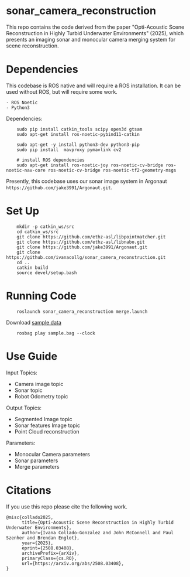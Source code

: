 # sonar_camera_reconstruction

This repo contains the code derived from the paper "Opti-Acoustic Scene Reconstruction in Highly Turbid Underwater Environments" (2025), which presents an imaging sonar and monocular camera merging system for scene reconstruction. 

# Dependencies
This codebase is ROS native and will require a ROS installation. It can be used without ROS, but will require some work.

    - ROS Noetic
    - Python3
    
Dependencies:
```
    sudo pip install catkin_tools scipy open3d gtsam
    sudo apt-get install ros-noetic-pybind11-catkin
```
```
    sudo apt-get -y install python3-dev python3-pip
    sudo pip install  mavproxy pymavlink cv2
    
    # install ROS dependencies
    sudo apt-get install ros-noetic-joy ros-noetic-cv-bridge ros-noetic-nav-core ros-noetic-cv-bridge ros-noetic-tf2-geometry-msgs
```

Presently, this codebase uses our sonar image system in Argonaut `https://github.com/jake3991/Argonaut.git`.

# Set Up
```
    mkdir -p catkin_ws/src
    cd catkin_ws/src
    git clone https://github.com/ethz-asl/libpointmatcher.git
    git clone https://github.com/ethz-asl/libnabo.git  
    git clone https://github.com/jake3991/Argonaut.git
    git clone https://github.com/ivanacollg/sonar_camera_reconstruction.git
    cd ..
    catkin build
    source devel/setup.bash
```

# Running Code
```
    roslaunch sonar_camera_reconstruction merge.launch
```
Download [sample data](https://drive.google.com/file/d/1WK9nXKLUET0hseZJesYIGAZKkg8h-aQo/view?usp=sharing)
```
    rosbag play sample.bag --clock
```

# Use Guide
Input Topics:
- Camera image topic
- Sonar topic
- Robot Odometry topic 

Output Topics:
- Segmented Image topic
- Sonar features Image topic
- Point Cloud reconstruction

Parameters:
- Monocular Camera parameters
- Sonar parameters
- Merge parameters



# Citations
If you use this repo please cite the following work. 
```
@misc{collado2025,
      title={Opti-Acoustic Scene Reconstruction in Highly Turbid Underwater Environments}, 
      author={Ivana Collado-Gonzalez and John McConnell and Paul Szenher and Brendan Englot},
      year={2025},
      eprint={2508.03408},
      archivePrefix={arXiv},
      primaryClass={cs.RO},
      url={https://arxiv.org/abs/2508.03408}, 
}
```
